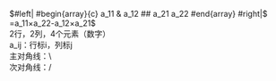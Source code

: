 $#left|
#begin{array}{c}
a_11 & a_12  ##
a_21 a_22
#end{array}
#right|$
=a_11×a_22-a_12×a_21$  
2行，2列，4个元素（数字）  
a_ij：行标i，列标j  
主对角线：\  
次对角线：/  
